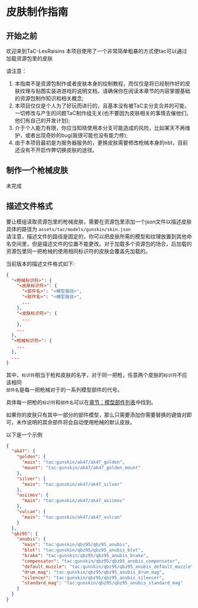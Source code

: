 # 皮肤制作指南

## 开始之前
欢迎来到TaC-LesRaisins
本项目使用了一个非常简单粗暴的方式使tac可以通过加载资源包里的皮肤  

请注意：  
1. 本指南不是资源包制作或者皮肤本身的绘制教程，而仅仅是将已经制作好的皮肤纹理与贴图实装进游戏的说明文档，请确保你在阅读本章节的内容掌握基础的资源包制作知识和相关概念;  
2. 本项目仅仅是个人为了好玩而进行的，且基本没有被TaC主分支合并的可能，一切修改与产生的问题TaC制作组无关(也不要因为皮肤相关的事情去催他们，他们有自己的开发计划);
3. 介于个人能力有限，你应当知晓使用本分支可能造成的风险，比如某天不再维护，或者出现奇妙的bug(我很可能也没有能力修);
4. 由于本项目最初是为服务器服务的，更换皮肤需要修改枪械本身的nbt，目前还没有不开启作弊切换皮肤的途径。

## 制作一个枪械皮肤
未完成
## 描述文件格式
要让模组读取资源包里的枪械皮肤，需要在资源包里添加一个json文件以描述皮肤  
具体的路径为
`assets/tac/models/gunskin/skin.json`  
请注意，描述文件的路径是固定的，你可以把皮肤所需的模型和纹理放置到其他命名空间里，但是描述文件的位置不能更改。对于加载多个资源包的场合，后加载的资源包里同一把枪械的使用相同标识符的皮肤会覆盖先加载的。

当前版本的描述文件格式如下:
```json
{
  "<枪械标识符>": {
    "<皮肤标识符>": {
      "<部件名>": "<模型路径>",
      "<部件名>": "<模型路径>",
      ...
    },
    "<皮肤标识符>": {
      ...
    },
    ...
  },
  "<枪械标识符>": {
    ...
  },
  ...
}
```

其中，`标识符`相当于枪和皮肤的名字，对于同一把枪，任意两个皮肤的`标识符`不应该相同  
`部件名`是每一把枪械对于的一系列模型部件的代号。  

具体每一把枪的`标识符`和`部件名`可以在[章节：模型部件列表](#模型部件说明)中找到。

如果你的皮肤只有其中一部分的部件模型，那么只需要添加你需要替换的键值对即可，未作说明的其余部件将会自动使用枪械的默认皮肤。

以下是一个示例
```json
{
  "ak47": {
    "golden": {
      "main": "tac:gunskin/ak47/ak47_golden",
      "mount": "tac:gunskin/ak47/ak47_golden_mount"
    },
    "silver": {
      "main": "tac:gunskin/ak47/ak47_silver"
    },
    "asiimov": {
      "main": "tac:gunskin/ak47/ak47_asiimov"
    },
    "vulcan": {
      "main": "tac:gunskin/ak47/ak47_vulcan"
    }
  },
  "qbz95": {
    "anubis": {
      "main": "tac:gunskin/qbz95/qbz95_anubis",
      "blot": "tac:gunskin/qbz95/qbz95_anubis_blot",
      "brake": "tac:gunskin/qbz95/qbz95_anubis_brake",
      "compensator": "tac:gunskin/qbz95/qbz95_anubis_compensator",
      "default_muzzle": "tac:gunskin/qbz95/qbz95_anubis_default_muzzle",
      "drum_mag": "tac:gunskin/qbz95/qbz95_anubis_drum_mag",
      "silencer": "tac:gunskin/qbz95/qbz95_anubis_silencer",
      "standard_mag": "tac:gunskin/qbz95/qbz95_anubis_standard_mag"
    }
  }
}
```
